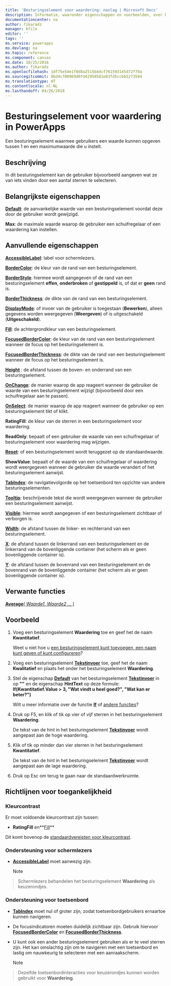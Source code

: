 ```yaml
---
title: 'Besturingselement voor waardering: naslag | Microsoft Docs'
description: Informatie, waaronder eigenschappen en voorbeelden, over het besturingselement Waardering
documentationcenter: na
author: fikaradz
manager: kfile
editor: ''
tags: ''
ms.service: powerapps
ms.devlang: na
ms.topic: reference
ms.component: canvas
ms.date: 10/25/2016
ms.author: fikaradz
ms.openlocfilehash: 1df75e5de1f0d8a2515b4dcf761593145d72f70a
ms.sourcegitcommit: 8bd4c700969d0fd42950581e03fd5ccbb5273584
ms.translationtype: HT
ms.contentlocale: nl-NL
ms.lasthandoff: 04/26/2018
---
```

# <a name="rating-control-in-powerapps"></a>Besturingselement voor waardering in PowerApps
Een besturingselement waarmee gebruikers een waarde kunnen opgeven tussen 1 en een maximumwaarde die u instelt.

## <a name="description"></a>Beschrijving
In dit besturingselement kan de gebruiker bijvoorbeeld aangeven wat ze van iets vinden door een aantal sterren te selecteren.

## <a name="key-properties"></a>Belangrijkste eigenschappen
**[Default](properties-core.md)**: de aanvankelijke waarde van een besturingselement voordat deze door de gebruiker wordt gewijzigd.

**Max**: de maximale waarde waarop de gebruiker een schuifregelaar of een waardering kan instellen.

## <a name="additional-properties"></a>Aanvullende eigenschappen
**[AccessibleLabel](properties-accessibility.md)**: label voor schermlezers.

**[BorderColor](properties-color-border.md)**: de kleur van de rand van een besturingselement.

**[BorderStyle](properties-color-border.md)**: hiermee wordt aangegeven of de rand van een besturingselement **effen**, **onderbroken** of **gestippeld** is, of dat er **geen** rand is.

**[BorderThickness](properties-color-border.md)**: de dikte van de rand van een besturingselement.

**[DisplayMode](properties-core.md)**: of invoer van de gebruiker is toegestaan (**Bewerken**), alleen gegevens worden weergegeven (**Weergeven**) of is uitgeschakeld (**Uitgeschakeld**).

**[Fill](properties-color-border.md)**: de achtergrondkleur van een besturingselement.

**[FocusedBorderColor](properties-color-border.md)**: de kleur van de rand van een besturingselement wanneer de focus op het besturingselement is.

**[FocusedBorderThickness](properties-color-border.md)**: de dikte van de rand van een besturingselement wanneer de focus op het besturingselement is.

**[Height](properties-size-location.md)** : de afstand tussen de boven- en onderrand van een besturingselement.

**[OnChange](properties-core.md)**: de manier waarop de app reageert wanneer de gebruiker de waarde van een besturingselement wijzigt (bijvoorbeeld door een schuifregelaar aan te passen).

**[OnSelect](properties-core.md)**: de manier waarop de app reageert wanneer de gebruiker op een besturingselement tikt of klikt.

**RatingFill**: de kleur van de sterren in een besturingselement voor waardering.

**ReadOnly**: bepaalt of een gebruiker de waarde van een schuifregelaar of besturingselement voor waardering mag wijzigen.

**[Reset](properties-core.md)**: of een besturingselement wordt teruggezet op de standaardwaarde.

**ShowValue**: bepaalt of de waarde van een schuifregelaar of waardering wordt weergegeven wanneer de gebruiker die waarde verandert of het besturingselement aanwijst.

**[TabIndex](properties-accessibility.md)**: de navigatievolgorde op het toetsenbord ten opzichte van andere besturingselementen.

**[Tooltip](properties-core.md)**: beschrijvende tekst die wordt weergegeven wanneer de gebruiker een besturingselement aanwijst.

**[Visible](properties-core.md)**: hiermee wordt aangegeven of een besturingselement zichtbaar of verborgen is.

**[Width](properties-size-location.md)**: de afstand tussen de linker- en rechterrand van een besturingselement.

**[X](properties-size-location.md)**: de afstand tussen de linkerrand van een besturingselement en de linkerrand van de bovenliggende container (het scherm als er geen bovenliggende container is).

**[Y](properties-size-location.md)**: de afstand tussen de bovenrand van een besturingselement en de bovenrand van de bovenliggende container (het scherm als er geen bovenliggende container is).

## <a name="related-functions"></a>Verwante functies
[**Average**( *Waarde1*, *Waarde2* ... )](../functions/function-aggregates.md)

## <a name="example"></a>Voorbeeld
1. Voeg een besturingselement **Waardering** toe en geef het de naam **Kwantitatief**.
   
    Weet u niet hoe u [een besturingselement kunt toevoegen, een naam kunt geven of kunt configureren](../add-configure-controls.md)?
2. Voeg een besturingselement **[Tekstinvoer](control-text-input.md)** toe, geef het de naam **Kwalitatief** en plaats het onder het besturingselement **Waardering**.
3. Stel de eigenschap **[Default](properties-core.md)** van het besturingselement **[Tekstinvoer](control-text-input.md)** in op **""** en de eigenschap **HintText** op deze formule:
   <br>**If(Kwantitatief.Value > 3, "Wat vindt u heel goed?", "Wat kan er beter?")**
   
    Wilt u meer informatie over de functie **[If](../functions/function-if.md)** of [andere functies](../formula-reference.md)?
4. Druk op F5, en klik of tik op vier of vijf sterren in het besturingselement **Waardering**.
   
    De tekst van de hint in het besturingselement **[Tekstinvoer](control-text-input.md)** wordt aangepast aan de hoge waardering.
5. Klik of tik op minder dan vier sterren in het besturingselement **Kwantitatief**.
   
    De tekst van de hint in het besturingselement **[Tekstinvoer](control-text-input.md)** wordt aangepast aan de lage waardering.
6. Druk op Esc om terug te gaan naar de standaardwerkruimte.


## <a name="accessibility-guidelines"></a>Richtlijnen voor toegankelijkheid
### <a name="color-contrast"></a>Kleurcontrast
Er moet voldoende kleurcontrast zijn tussen:
* **RatingFill** en**[Fill](properties-color-border.md)**

Dit komt bovenop de [standaardvereisten voor kleurcontrast](../accessible-apps-color.md).

### <a name="screen-reader-support"></a>Ondersteuning voor schermlezers
* **[AccessibleLabel](properties-accessibility.md)** moet aanwezig zijn.

    > [!NOTE]
> Schermlezers behandelen het besturingselement **Waardering** als keuzerondjes.

### <a name="keyboard-support"></a>Ondersteuning voor toetsenbord
* **[TabIndex](properties-accessibility.md)** moet nul of groter zijn, zodat toetsenbordgebruikers ernaartoe kunnen navigeren.
* De focusindicatoren moeten duidelijk zichtbaar zijn. Gebruik hiervoor **[FocusedBorderColor](properties-color-border.md)** en **[FocusedBorderThickness](properties-color-border.md)**.
* U kunt ook een ander besturingselement gebruiken als er te veel sterren zijn. Het kan omslachtig zijn om te navigeren met een toetsenbord en lastig om nauwkeurig te selecteren met een aanraakscherm.

    > [!NOTE]
> Dezelfde toetsenbordinteracties voor keuzerondjes kunnen worden gebruikt voor **Waardering**.
